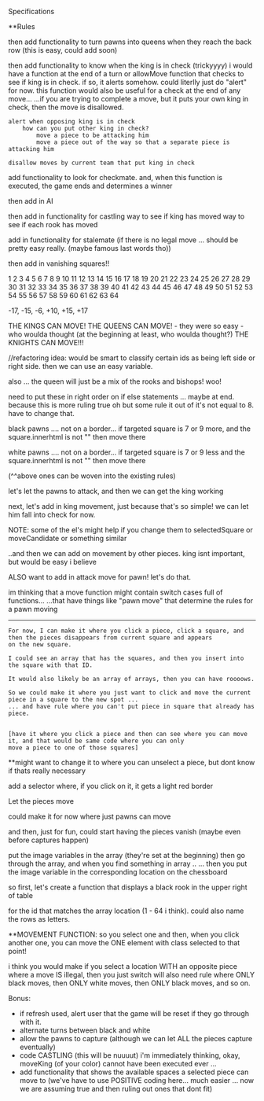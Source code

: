 Specifications



**Rules

then add functionality to turn pawns into queens when they reach the back row (this is easy, could add soon)
     
then add functionality to know when the king is in check (trickyyyy)
i would have a function at the end of a turn or allowMove function that checks to see if king is in check.
if so, it alerts somehow. could literlly just do "alert" for now.
    this function would also be useful for a check at the end of any move...
    ...if you are trying to complete a move, but it puts your own king in check, then the move is disallowed.
    
    alert when opposing king is in check
        how can you put other king in check?
            move a piece to be attacking him
            move a piece out of the way so that a separate piece is attacking him
        
    disallow moves by current team that put king in check
    
add functionality to look for checkmate. and, when this function is executed, the game ends and determines a winner
    
then add in AI

then add in functionality for castling
    way to see if king has moved
    way to see if each rook has moved
    
add in functionality for stalemate (if there is no legal move ... should be pretty easy really. (maybe famous last words tho))

then add in vanishing squares!!

1  2  3  4  5  6  7   8 
9  10 11 12 13 14 15 16
17 18 19 20 21 22 23 24
25 26 27 28 29 30 31 32
33 34 35 36 37 38 39 40
41 42 43 44 45 46 47 48
49 50 51 52 53 54 55 56
57 58 59 60 61 62 63 64

-17, -15, -6, +10, +15, +17

THE KINGS CAN MOVE!
THE QUEENS CAN MOVE! - they were so easy - who woulda thought (at the beginning at least, who woulda thought?)
THE KNIGHTS CAN MOVE!!!


//refactoring idea: would be smart to classify certain ids as being left side or right side. then we can use an easy variable.



also ... the queen will just be a mix of the rooks and bishops! woo!


need to put these in right order on if else statements ... maybe at end. because this is more ruling true
oh but some rule it out of it's not equal to 8. have to change that.

black pawns ....
not on a border...
if targeted square is 7 or 9 more, and the square.innerhtml is not ""
then move there

white pawns ....
not on a border...
if targeted square is 7 or 9 less and the square.innerhtml is not ""
then move there

(^^above ones can be woven into the existing rules)



let's let the pawns to attack, and then we can get the king working



next, let's add in king movement, just because that's so simple! we can let him fall into check for now.

NOTE: some of the el's might help if you change them to selectedSquare or moveCandidate or something similar

..and then we can add on movement by other pieces. king isnt important, but would be easy i believe


ALSO want to add in attack move for pawn! let's do that.


im thinking that a move function might contain switch cases full of functions...
...that have things like "pawn move" that determine the rules for a pawn moving
    


  ------
    
    For now, I can make it where you click a piece, click a square, and then the pieces disappears from current square and appears
    on the new square.
    
    I could see an array that has the squares, and then you insert into the square with that ID. 
    
    It would also likely be an array of arrays, then you can have roooows.
    
    So we could make it where you just want to click and move the current piece in a square to the new spot ...
    ... and have rule where you can't put piece in square that already has piece.
    
    
    [have it where you click a piece and then can see where you can move it, and that would be same code where you can only
    move a piece to one of those squares]
    
**might want to change it to where you can unselect a piece, but dont know if thats really necessary

add a selector where, if you click on it, it gets a light red border

Let the pieces move

could make it for now where just pawns can move

and then, just for fun, could start having the pieces vanish (maybe even before captures happen)

  

  
  put the image variables in the array (they're set at the beginning)
  then go through the array, and when you find something in array ..
    ... then you put the image variable in the corresponding location on the chessboard
  
  so first, let's create a function that displays a black rook in the upper right of table
  
  for the id that matches the array location (1 - 64 i think). could also name the rows as letters.
  
  
  **MOVEMENT FUNCTION:
  so you select one and then, when you click another one, you can move the ONE element with class selected to that point!
  
  i think you would make if you select a location WITH an opposite piece where a move IS illegal, then you just switch
  will also need rule where ONLY black moves, then ONLY white moves, then ONLY black moves, and so on.

Bonus:
- if refresh used, alert user that the game will be reset if they go through with it.
- alternate turns between black and white
- allow the pawns to capture (although we can let ALL the pieces capture eventually)
- code CASTLING (this will be nuuuut) i'm immediately thinking, okay, moveKing (of your color) cannot have been executed ever ...
- add functionality that shows the available spaces a selected piece can move to (we've have to use POSITIVE coding here...
much easier ... now we are assuming true and then ruling out ones that dont fit)
